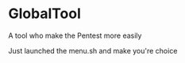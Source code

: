 # GlobalTool
A tool who make the Pentest more easily

Just launched the menu.sh and make you're choice
